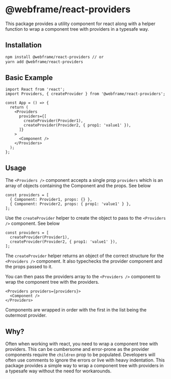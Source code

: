 # @webframe/react-providers

This package provides a utility component for react along with a helper function to wrap a component tree with providers in a typesafe way.

## Installation

```bash
npm install @webframe/react-providers // or
yarn add @webframe/react-providers
```

## Basic Example

```tsx
import React from 'react';
import Providers, { createProvider } from '@webframe/react-providers';

const App = () => {
  return (
    <Providers
      providers={[
        createProvider(Provider1),
        createProvider(Provider2, { prop1: 'value1' }),
      ]}
    >
      <Component />
    </Providers>
  );
};
```
## Usage

The `<Providers />` component accepts a single prop `providers` which is an array of objects containing the Component and the props. See below 

```tsx
const providers = [
  { Component: Provider1, props: {} },
  { Component: Provider2, props: { prop1: 'value1' } },
];
```

Use the `createProvider` helper to create the object to pass to the `<Providers />` component. See below

```tsx
const providers = [
  createProvider(Provider1),
  createProvider(Provider2, { prop1: 'value1' }),
];
```

The `createProvider` helper returns an object of the correct structure for the `<Providers />` component. It also typechecks the provider component and the props passed to it.

You can then pass the providers array to the `<Providers />` component to wrap the component tree with the providers.

```tsx
<Providers providers={providers}>
  <Component />
</Providers>
```

Components are wrapped in order with the first in the list being the outermost provider.

## Why?

Often when working with react, you need to wrap a component tree with providers. This can be cumbersome and error-prone as the provider components require the `children` prop to be populated. Developers will often use comments to ignore the errors or live with heavy indentation. This package provides a simple way to wrap a component tree with providers in a typesafe way without the need for workarounds.
